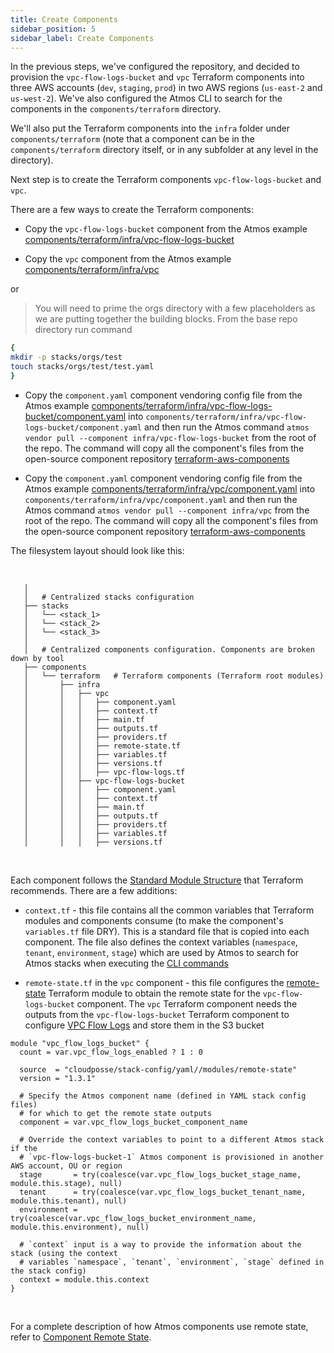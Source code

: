 ```yaml
---
title: Create Components
sidebar_position: 5
sidebar_label: Create Components
---
```


In the previous steps, we've configured the repository, and decided to provision the `vpc-flow-logs-bucket` and `vpc` Terraform
components into three AWS accounts (`dev`, `staging`, `prod`) in two AWS regions (`us-east-2` and `us-west-2`). We've also configured the Atmos CLI to
search for the components in the `components/terraform` directory.

We'll also put the Terraform components into the `infra` folder under `components/terraform` (note that a component can be in
the `components/terraform` directory itself, or in any subfolder at any level in the directory).

Next step is to create the Terraform components `vpc-flow-logs-bucket` and `vpc`.

There are a few ways to create the Terraform components:

- Copy the `vpc-flow-logs-bucket` component from the Atmos
  example [components/terraform/infra/vpc-flow-logs-bucket](https://github.com/cloudposse/atmos/tree/master/examples/complete/components/terraform/infra/vpc-flow-logs-bucket)

- Copy the `vpc` component from the Atmos
  example [components/terraform/infra/vpc](https://github.com/cloudposse/atmos/tree/master/examples/complete/components/terraform/infra/vpc)

or

> You will need to prime the orgs directory with a few placeholders as we are putting together the building blocks. From the base repo directory run command
```bash
{
mkdir -p stacks/orgs/test
touch stacks/orgs/test/test.yaml
}
```

- Copy the `component.yaml` component vendoring config file from the Atmos
  example [components/terraform/infra/vpc-flow-logs-bucket/component.yaml](https://github.com/cloudposse/atmos/blob/master/examples/complete/components/terraform/infra/vpc-flow-logs-bucket/component.yaml)
  into `components/terraform/infra/vpc-flow-logs-bucket/component.yaml` and then run the Atmos
  command `atmos vendor pull --component infra/vpc-flow-logs-bucket` from
  the root of the repo. The command will copy all the component's files from the open-source component
  repository [terraform-aws-components](https://github.com/cloudposse/terraform-aws-components/tree/master/modules/vpc-flow-logs-bucket)

- Copy the `component.yaml` component vendoring config file from the Atmos
  example [components/terraform/infra/vpc/component.yaml](https://github.com/cloudposse/atmos/blob/master/examples/complete/components/terraform/infra/vpc/component.yaml)
  into `components/terraform/infra/vpc/component.yaml` and then run the Atmos command `atmos vendor pull --component infra/vpc` from
  the root of the repo. The command will copy all the component's files from the open-source component
  repository [terraform-aws-components](https://github.com/cloudposse/terraform-aws-components/tree/master/modules/vpc)

The filesystem layout should look like this:

<br/>

```console
   │  
   │   # Centralized stacks configuration
   ├── stacks
   │   └── <stack_1>
   │   └── <stack_2>
   │   └── <stack_3>
   │  
   │   # Centralized components configuration. Components are broken down by tool
   ├── components
   │   └── terraform   # Terraform components (Terraform root modules)
   │       ├── infra
   │       │   ├── vpc
   │       │   │   ├── component.yaml
   │       │   │   ├── context.tf
   │       │   │   ├── main.tf
   │       │   │   ├── outputs.tf
   │       │   │   ├── providers.tf
   │       │   │   ├── remote-state.tf
   │       │   │   ├── variables.tf
   │       │   │   ├── versions.tf
   │       │   │   ├── vpc-flow-logs.tf
   │       │   ├── vpc-flow-logs-bucket
   │       │   │   ├── component.yaml
   │       │   │   ├── context.tf
   │       │   │   ├── main.tf
   │       │   │   ├── outputs.tf
   │       │   │   ├── providers.tf
   │       │   │   ├── variables.tf
   │       │   │   ├── versions.tf
```

<br/>

Each component follows the [Standard Module Structure](https://developer.hashicorp.com/terraform/language/modules/develop/structure) that Terraform
recommends. There are a few additions:

- `context.tf` - this file contains all the common variables that Terraform modules and components consume (to make the component's `variables.tf`
  file DRY). This is a standard file that is copied into each component. The file also defines the context
  variables (`namespace`, `tenant`, `environment`, `stage`) which are used by Atmos to search for Atmos stacks when executing
  the [CLI commands](/cli/cheatsheet)

- `remote-state.tf` in the `vpc` component - this file configures the
  [remote-state](https://github.com/cloudposse/terraform-yaml-stack-config/tree/main/modules/remote-state) Terraform module to obtain the remote state
  for the `vpc-flow-logs-bucket` component. The `vpc` Terraform component needs the outputs from the `vpc-flow-logs-bucket` Terraform component to
  configure [VPC Flow Logs](https://docs.aws.amazon.com/vpc/latest/userguide/flow-logs.html) and store them in the S3 bucket

```hcl title="components/terraform/infra/vpc/remote-state.tf"
module "vpc_flow_logs_bucket" {
  count = var.vpc_flow_logs_enabled ? 1 : 0

  source  = "cloudposse/stack-config/yaml//modules/remote-state"
  version = "1.3.1"

  # Specify the Atmos component name (defined in YAML stack config files) 
  # for which to get the remote state outputs
  component = var.vpc_flow_logs_bucket_component_name

  # Override the context variables to point to a different Atmos stack if the 
  # `vpc-flow-logs-bucket-1` Atmos component is provisioned in another AWS account, OU or region
  stage       = try(coalesce(var.vpc_flow_logs_bucket_stage_name, module.this.stage), null)
  tenant      = try(coalesce(var.vpc_flow_logs_bucket_tenant_name, module.this.tenant), null)
  environment = try(coalesce(var.vpc_flow_logs_bucket_environment_name, module.this.environment), null)

  # `context` input is a way to provide the information about the stack (using the context
  # variables `namespace`, `tenant`, `environment`, `stage` defined in the stack config)
  context = module.this.context
}
```

<br/>

For a complete description of how Atmos components use remote state, refer to [Component Remote State](/core-concepts/components/remote-state).
